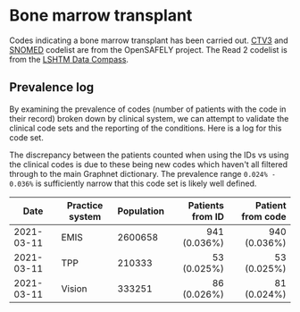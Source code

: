 # Bone marrow transplant

Codes indicating a bone marrow transplant has been carried out. [CTV3](https://codelists.opensafely.org/codelist/opensafely/bone-marrow-transplant/2020-04-15/) and [SNOMED](https://codelists.opensafely.org/codelist/opensafely/bone-marrow-transplant-snomed/2020-04-15/) codelist are from the OpenSAFELY project. The Read 2 codelist is from the [LSHTM Data Compass](https://github.com/ebmdatalab/tpp-sql-notebook/files/4409744/bonemarrow_stemcell_July18.xlsx).

## Prevalence log

By examining the prevalence of codes (number of patients with the code in their record) broken down by clinical system, we can attempt to validate the clinical code sets and the reporting of the conditions. Here is a log for this code set.

The discrepancy between the patients counted when using the IDs vs using the clinical codes is due to these being new codes which haven't all filtered through to the main Graphnet dictionary. The prevalence range `0.024% - 0.036%` is sufficiently narrow that this code set is likely well defined.

| Date       | Practice system | Population | Patients from ID | Patient from code |
| ---------- | --------------- | ---------- | ---------------: | ----------------: |
| 2021-03-11 | EMIS            | 2600658    |     941 (0.036%) |      940 (0.036%) |
| 2021-03-11 | TPP             | 210333     |      53 (0.025%) |       53 (0.025%) |
| 2021-03-11 | Vision          | 333251     |      86 (0.026%) |       81 (0.024%) |
